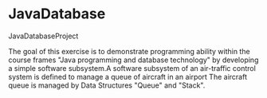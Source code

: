 # JavaDatabase
JavaDatabaseProject

                         
The  goal of this exercise is to demonstrate programming ability  within the course frames "Java  programming and database technology"  by developing a simple software subsystem.A software subsystem of an air-traffic control system is defined to manage a queue of aircraft  in an airport
 The aircraft queue is managed by Data Structures "Queue" and "Stack".

